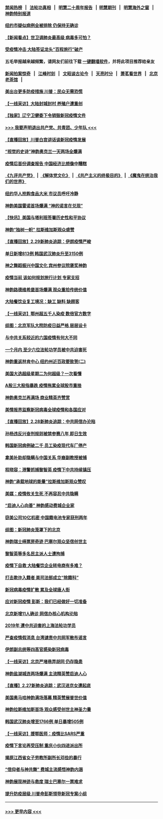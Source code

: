 #### [禁闻热榜](热点新闻.md?=0)  &nbsp;&nbsp;|&nbsp;&nbsp; [法轮功真相](https://github.com/gfw-breaker/truth/blob/master/README.md?=0) &nbsp;&nbsp;|&nbsp;&nbsp; [明慧二十周年报告](https://github.com/gfw-breaker/mh-reports/blob/master/README.md?=0) &nbsp;&nbsp;|&nbsp;&nbsp;[明慧期刊](https://github.com/gfw-breaker/mh-qikan) &nbsp;&nbsp;|&nbsp;&nbsp; [明慧海外之窗](https://github.com/gfw-breaker/mh-news/blob/master/README.md?=0) &nbsp;&nbsp;|&nbsp;&nbsp; [神韵特别报道](https://github.com/gfw-breaker/mh-news/blob/master/shenyun.md?=0)
#### [纽约市疑似病例全被排除 仍保持无确诊](../pages/nf4514/n11906039.md?t=03011302) 
#### [【新闻看点】世卫调肺炎最高级 病毒多可怕？](../pages/nf4514/n11905498.md?t=03011302) 
#### [受疫情冲击 大陆签证龙头“百程旅行”破产](../pages/nf4514/n11905777.md?t=03011302) 
#### 五毛举报越来越频繁，请网友们前往下载 [一键翻墙软件](https://github.com/gfw-breaker/ssr-accounts)，并将此项目推荐给亲友
#### [新闻拍案惊奇](https://github.com/gfw-breaker/banned-news/blob/master/pages/link4.md) &nbsp;&nbsp;|&nbsp;&nbsp; [江峰时刻](https://github.com/gfw-breaker/banned-news/blob/master/pages/link4.md) &nbsp;&nbsp;|&nbsp;&nbsp; [文昭谈古论今](https://github.com/gfw-breaker/banned-news/blob/master/pages/link4.md) &nbsp;&nbsp;|&nbsp;&nbsp; [天亮时分](https://github.com/gfw-breaker/banned-news/blob/master/pages/link4.md) &nbsp;&nbsp;|&nbsp;&nbsp; [萧茗看世界](https://github.com/gfw-breaker/banned-news/blob/master/pages/link4.md) &nbsp;&nbsp;|&nbsp;&nbsp; [北京老茶馆](https://github.com/gfw-breaker/banned-news/blob/master/pages/link4.md) &nbsp;&nbsp;|&nbsp;&nbsp; 
#### [美出台更多防疫措施 川普：民众无需恐慌](../pages/nf4514/n11905747.md?t=03011302) 
#### [【一线采访】大陆封城封村 养殖户遭重创](../pages/nf4514/n11905654.md?t=03011302) 
#### [【独家】辽宁卫健委下令销毁新冠疫情文件](../pages/nf4514/n11901418.md?t=03011302) 
#### [>>> 我要声明退出共产党、共青团、少年队 <<<](https://github.com/begood0513/goodnews/blob/master/quit/letter.md) 
#### [【直播回放】川普白宫讲话谈新冠疫情发展](../pages/nf4514/n11905588.md?t=03011302) 
#### [“视觉的史诗”神韵奥克兰一天两场全爆满](../pages/nf4514/n11905160.md?t=03011302) 
#### [疫情后首份调查报告 中国经济比想像中糟糕](../pages/nf4514/n11905617.md?t=03011302) 
#### [《九评共产党》](https://github.com/begood0513/9ping.md/blob/master/README.md) &nbsp;|&nbsp; [《解体党文化》](../../../../jtdwh.md/blob/master/README.md)  &nbsp;|&nbsp; [《共产主义的终极目的》](../../../../gczydzjmd.md/blob/master/README.md) &nbsp;|&nbsp; [《魔鬼在统治我们的世界》](../../../../mgztzwmdsj.md/blob/master/README.md) 
#### [纽约华人抢购食品大米 市议员呼吁冷静](../pages/nf4514/n11904453.md?t=03011302) 
#### [神韵美国雷诺首场爆满 “神的诺言在兑现”](../pages/nf4514/n11905108.md?t=03011302) 
#### [【快讯】美国与塔利班签署历史性和平协议](../pages/nf4514/n11905172.md?t=03011302) 
#### [神韵“独树一帜” 拉斯维加斯观众盛赞](../pages/nf4514/n11905063.md?t=03011302) 
#### [【直播回放】2.29新肺炎追踪：伊朗疫情严峻](../pages/nf4514/n11905061.md?t=03011302) 
#### [单日新增813例 韩国武汉肺炎升至3150例](../pages/nf4514/n11904722.md?t=03011302) 
#### [神之舞蹈振兴中国文化 宾州参议院褒奖神韵](../pages/nf4514/n11904839.md?t=03011302) 
#### [疫情当前 该如何规划旅行计划 专家支招](../pages/nf4514/n11903865.md?t=03011302) 
#### [神韵路德维希堡首场爆满 观众重拾传统价值](../pages/nf4514/n11904504.md?t=03011302) 
#### [大陆餐饮业复工境况：缺工 缺料 缺顾客](../pages/nf4514/n11903854.md?t=03011302) 
#### [【一线采访】鄂州超五千人染疫 数倍官方数字](../pages/nf4514/n11903700.md?t=03011302) 
#### [组图：北京军队大院防疫日益严格 层层设卡](../pages/nf4514/n11903611.md?t=03011302) 
#### [与中共关系较近的六国疫情有何大不同](../pages/nf4514/n11903440.md?t=03011302) 
#### [一个月内 至少六位法轮功学员被中共迫害死](../pages/nf4514/n11903296.md?t=03011302) 
#### [神韵重返林肯中心 纽约州近百政要致贺(二)](../pages/nf4514/n11897500.md?t=03011302) 
#### [美国大选超级星期二为何超级？一次看懂](../pages/nf4514/n11903490.md?t=03011302) 
#### [A股三大股指暴跌 疫情拖累全球股市重挫](../pages/nf4514/n11903257.md?t=03011302) 
#### [神韵奥克兰再满场 商业精英齐赞赏](../pages/nf4514/n11903372.md?t=03011302) 
#### [美情报界监察新冠病毒全球疫情和各国应对](../pages/nf4514/n11903098.md?t=03011302) 
#### [【直播回放】2.28新肺炎追踪：中共网信办沦陷](../pages/nf4514/n11902975.md?t=03011302) 
#### [孙杨违反兴奋剂规则被禁参赛八年 即日生效](../pages/nf4514/n11902928.md?t=03011302) 
#### [韩国新冠病例破二千 员工染疫现代车厂停产](../pages/nf4514/n11902630.md?t=03011302) 
#### [拿美补助却隐瞒与中国关系 华裔副教授被捕](../pages/nf4514/n11901687.md?t=03011302) 
#### [程晓容：港警抓捕黎智英 疫情下中共持续镇压](../pages/nf4514/n11902595.md?t=03011302) 
#### [神韵“承载地球的能量”拉斯维加斯观众赞叹](../pages/nf4514/n11902489.md?t=03011302) 
#### [美媒：疫情攸关生死 不再容忍中共隐瞒](../pages/nf4514/n11901694.md?t=03011302) 
#### [“启迪人心向善” 神韵感动费城企业家](../pages/nf4514/n11902335.md?t=03011302) 
#### [窃美公司10亿机密 中国籍电池专家获刑两年](../pages/nf4514/n11901996.md?t=03011302) 
#### [组图：新冠肺炎笼罩下的北京](../pages/nf4514/n11901202.md?t=03011302) 
#### [神韵瑞士缔票房奇迹 巴塞尔观众坚信创世主](../pages/nf4514/n11901860.md?t=03011302) 
#### [黎智英等多名民主派人士遭拘捕](../pages/nf4514/n11901691.md?t=03011302) 
#### [疫情下自救 大陆餐饮企业转电商有多难？](../pages/nf4514/n11901489.md?t=03011302) 
#### [打击欺诈入籍者 美司法部成立“除籍科”](../pages/nf4514/n11901364.md?t=03011302) 
#### [新冠病毒疫情扩散 累及全球唐人街](../pages/nf4514/n11901276.md?t=03011302) 
#### [应对新冠疫情 彭斯：我们已经做好一切准备](../pages/nf4514/n11901268.md?t=03011302) 
#### [北京新增11人确诊 网信办核心机构沦陷](../pages/nf4514/n11901041.md?t=03011302) 
#### [2019年 遭中共迫害的上海法轮功学员](../pages/nf4514/n11900714.md?t=03011302) 
#### [严查疫情假消息 台湾谴责中共网军散布谣言](../pages/nf4514/n11900739.md?t=03011302) 
#### [伊朗副总统等四高官感染新冠病毒](../pages/nf4514/n11900818.md?t=03011302) 
#### [【一线采访】北京严堵巷弄胡同 仍存隐患](../pages/nf4514/n11900723.md?t=03011302) 
#### [神韵盐湖城连两场爆满 主流精英赞启迪人心](../pages/nf4514/n11900603.md?t=03011302) 
#### [【直播】2.27新肺炎追踪：武汉进京女遭起底](../pages/nf4514/n11900415.md?t=03011302) 
#### [美国奥马哈神韵满场落幕 精英赞展普世价值](../pages/nf4514/n11900565.md?t=03011302) 
#### [神韵拉斯维加斯首场 观众感受创世主神圣力量](../pages/nf4514/n11900294.md?t=03011302) 
#### [韩国武汉肺炎增至1766例 单日暴增505例](../pages/nf4514/n11899748.md?t=03011302) 
#### [【一线采访】援鄂医师：疫情比SARS严重](../pages/nf4514/n11899583.md?t=03011302) 
#### [疫情下言论再受压制 重庆小伙四进派出所](../pages/nf4514/n11899264.md?t=03011302) 
#### [揭原江西省女子劳教所副所长邓俭的暴行](../pages/nf4514/n11898252.md?t=03011302) 
#### [“信仰者与神共舞” 费城主流感悟神韵内涵](../pages/nf4514/n11899302.md?t=03011302) 
#### [神韵展现神迹与救度 瑞士巴塞尔一票难求](../pages/nf4514/n11899191.md?t=03011302) 
#### [提升防疫层级 川普命彭斯领导新冠专案小组](../pages/nf4514/n11898934.md?t=03011302) 

----
#### [ >>> 更早内容 <<< ](../indexes/nf4514-earlier.md)
